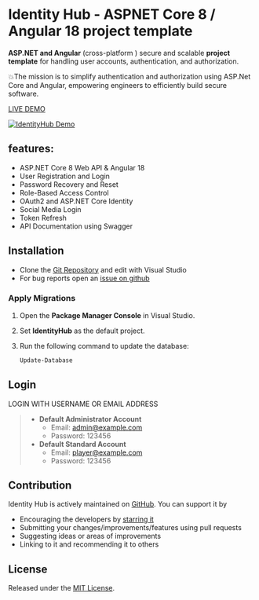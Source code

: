 # **Identity Hub** - ASPNET Core 8 / Angular 18 project template

**ASP.NET and Angular** (cross-platform ) secure and scalable **project template** for handling user accounts, authentication, and authorization.

💥The mission is to simplify authentication and authorization using ASP.Net Core and Angular, empowering engineers to efficiently build secure software.

[LIVE DEMO](https://identityhub.azurewebsites.net)

[![IdentityHub Demo](https://img.youtube.com/vi/ioVped1an0U/maxresdefault.jpg)](https://www.youtube.com/watch?v=ioVped1an0U)

## features:
*   ASP.NET Core 8 Web API &  Angular 18
*   User Registration and Login
*   Password Recovery and Reset
*   Role-Based Access Control
*   OAuth2 and ASP.NET Core Identity
*   Social Media Login
*   Token Refresh
*   API Documentation using Swagger


## Installation

*   Clone the [Git Repository](https://github.com/Njabulo240/IdentityHub.git) and edit with Visual Studio
*	For bug reports open an [issue on github](https://github.com/Njabulo240/IdentityHub/issues)

### Apply Migrations

1. Open the **Package Manager Console** in Visual Studio.
2. Set **IdentityHub** as the default project.
3. Run the following command to update the database:

    ```powershell
    Update-Database
    ```

## Login

LOGIN WITH USERNAME OR EMAIL ADDRESS
> * **Default Administrator Account**
>   * Email:    admin@example.com
>   * Password: 123456
> * **Default Standard Account**
>   * Email:    player@example.com
>   * Password: 123456

## Contribution

Identity Hub is actively maintained on [GitHub](https://github.com/Njabulo240/IdentityHub). You can support it by
*   Encouraging the developers by [starring it](https://github.com/Njabulo240/IdentityHub)
*   Submitting your changes/improvements/features using pull requests
*   Suggesting ideas or areas of improvements
*   Linking to it and recommending it to others


## License

Released under the [MIT License](https://github.com/Njabulo240/IdentityHub/blob/master/LICENSE).